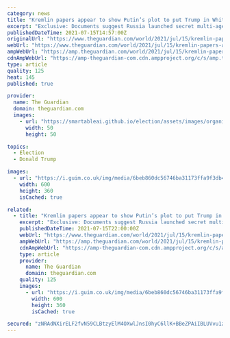 ```yaml
---
category: news
title: "Kremlin papers appear to show Putin’s plot to put Trump in White House"
excerpt: "Exclusive: Documents suggest Russia launched secret multi-agency effort to interfere in US democracy"
publishedDateTime: 2021-07-15T14:57:00Z
originalUrl: "https://www.theguardian.com/world/2021/jul/15/kremlin-papers-appear-to-show-putins-plot-to-put-trump-in-white-house?fbclid=IwAR093rWit5hdvtHzFLjfcZHp-1JVcDHCpgNHIH27bZkREuIF71fvm9p7I7s"
webUrl: "https://www.theguardian.com/world/2021/jul/15/kremlin-papers-appear-to-show-putins-plot-to-put-trump-in-white-house?fbclid=IwAR093rWit5hdvtHzFLjfcZHp-1JVcDHCpgNHIH27bZkREuIF71fvm9p7I7s"
ampWebUrl: "https://amp.theguardian.com/world/2021/jul/15/kremlin-papers-appear-to-show-putins-plot-to-put-trump-in-white-house"
cdnAmpWebUrl: "https://amp-theguardian-com.cdn.ampproject.org/c/s/amp.theguardian.com/world/2021/jul/15/kremlin-papers-appear-to-show-putins-plot-to-put-trump-in-white-house"
type: article
quality: 125
heat: 145
published: true

provider:
  name: The Guardian
  domain: theguardian.com
  images:
    - url: "https://smartableai.github.io/election/assets/images/organizations/theguardian.com-50x50.jpg"
      width: 50
      height: 50

topics:
  - Election
  - Donald Trump

images:
  - url: "https://i.guim.co.uk/img/media/6beb860dc56746ba31173ffa9f3db48025fcf176/0_40_3725_2236/master/3725.jpg?width=300&quality=45&auto=format&fit=max&dpr=2&s=994273b7350ce6d004a26dcdd89ff063"
    width: 600
    height: 360
    isCached: true

related:
  - title: "Kremlin papers appear to show Putin’s plot to put Trump in White House"
    excerpt: "Exclusive: Documents suggest Russia launched secret multi-agency effort to interfere in US democracy"
    publishedDateTime: 2021-07-15T22:00:00Z
    webUrl: "https://www.theguardian.com/world/2021/jul/15/kremlin-papers-appear-to-show-putins-plot-to-put-trump-in-white-house?fbclid=IwAR22bQuGeUT2XUHFC_PgJr0-5bZdWyptY_SERIRWZv2DEYQf7sOzxzrtSjQ"
    ampWebUrl: "https://amp.theguardian.com/world/2021/jul/15/kremlin-papers-appear-to-show-putins-plot-to-put-trump-in-white-house"
    cdnAmpWebUrl: "https://amp-theguardian-com.cdn.ampproject.org/c/s/amp.theguardian.com/world/2021/jul/15/kremlin-papers-appear-to-show-putins-plot-to-put-trump-in-white-house"
    type: article
    provider:
      name: The Guardian
      domain: theguardian.com
    quality: 125
    images:
      - url: "https://i.guim.co.uk/img/media/6beb860dc56746ba31173ffa9f3db48025fcf176/0_40_3725_2236/master/3725.jpg?width=300&quality=45&auto=format&fit=max&dpr=2&s=994273b7350ce6d004a26dcdd89ff063"
        width: 600
        height: 360
        isCached: true

secured: "zNRAdNXirELF2fvN59CLBtzyElM4OXwlJnsI0hyC6llK+BBeZPAiIBLUVvu1zVrsy9dISMqWaRJsFEVhLcQvX02m2K/1f9LdmY6htgeSpa1gJ4qHTmUJu+oOynxe8Ee9uTyqynaL0dTjGLQEv1x7UyF+zcUyqosZQdsgODzxGc8rs919WqRnD25nJp/q5r/E5/XVveQ96D7poXQYP4zIHAf6sOT5dOxomHdlQt90K34BEdd1bHqDeeNhZFQASPSOHkzqITJj87dkqER6tGfgeSr19Wvx8jJmdGShJumRQINXZoYFsO/aBszHbFJpDzEiiO9VzHyVJn0HNj4NuaZD7ACg/eiSyU+2YSJNZe4YsIE=;Dqz6z+i0jinCc4s1wckbuQ=="
---
```


